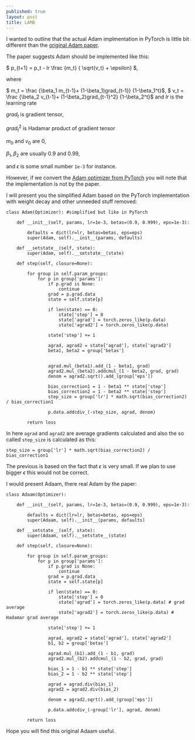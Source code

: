 ```yaml
---
published: true
layout: post
title: LAMB
---
```


I wanted to outline that the actual Adam implmentation in PyTorch is little bit different than the [original Adam paper](https://arxiv.org/abs/1412.6980).

The paper suggests Adam should be implemented like this:

$ p_{t+1} = p_t - lr \frac {m_t} { \sqrt{v_t} + \epsilon} $,

where

$ m_t = \frac {\beta_1 m_{t-1}+ (1-\beta_1)grad_{t-1}} {1-\beta_1^t}$, 
$ v_t = \frac {\beta_2 v_{t-1}+ (1-\beta_2)grad_{t-1}^2} {1-\beta_2^t}$
and $lr$ is the learning rate

$grad_t$ is gradient tensor, 

$grad_t^2$ is Hadamar product of gradient tensor

$m_0$ and $v_0$ are 0,

$\beta_1,\beta_2$ are usually 0.9 and 0.99,

and $\epsilon$ is some small number `1e-3` for instance.

However, if we convert the [Adam optimizer from PyTorch](https://pytorch.org/docs/stable/_modules/torch/optim/adam.html) you will note that the implementation is not by the paper.

I will present you the simplified Adam based on the PyTorch implementation with weight decay and other unneeded stuff removed:

    class Adam(Optimizer): #simplified but like in PyTorch

        def __init__(self, params, lr=1e-3, betas=(0.9, 0.999), eps=1e-3):
            
            defaults = dict(lr=lr, betas=betas, eps=eps)
            super(Adam, self).__init__(params, defaults)

        def __setstate__(self, state):
            super(Adam, self).__setstate__(state)            

        def step(self, closure=None):        
            
            for group in self.param_groups:
                for p in group['params']:
                    if p.grad is None:
                        continue
                    grad = p.grad.data                
                    state = self.state[p]
                    
                    if len(state) == 0:
                        state['step'] = 0                    
                        state['agrad'] = torch.zeros_like(p.data)                    
                        state['agrad2'] = torch.zeros_like(p.data)
                        
                    state['step'] += 1    

                    agrad, agrad2 = state['agrad'], state['agrad2']                
                    beta1, beta2 = group['betas']            

                
                    agrad.mul_(beta1).add_(1 - beta1, grad)
                    agrad2.mul_(beta2).addcmul_(1 - beta2, grad, grad)
                    denom = agrad2.sqrt().add_(group['eps'])

                    bias_correction1 = 1 - beta1 ** state['step']
                    bias_correction2 = 1 - beta2 ** state['step']
                    step_size = group['lr'] * math.sqrt(bias_correction2) / bias_correction1

                    p.data.addcdiv_(-step_size, agrad, denom)

            return loss

In here `agrad` and `agrad2` are average gradients calculated and also the so called `step_size` is calculated as this:

    step_size = group['lr'] * math.sqrt(bias_correction2) / bias_correction1

The previous is based on the fact that $\epsilon$ is very small. If we plan to use bigger $\epsilon$ this would not be correct. 

I would present Adaam, there real Adam by the paper:

    class Adaam(Optimizer):

        def __init__(self, params, lr=1e-3, betas=(0.9, 0.999), eps=1e-3):
            
            defaults = dict(lr=lr, betas=betas, eps=eps)
            super(Adaam, self).__init__(params, defaults)

        def __setstate__(self, state):
            super(Adaam, self).__setstate__(state)

        def step(self, closure=None):        
            
            for group in self.param_groups:
                for p in group['params']:                
                    if p.grad is None:
                        continue                    
                    grad = p.grad.data                
                    state = self.state[p] 
                    
                    if len(state) == 0:
                        state['step'] = 0                    
                        state['agrad'] = torch.zeros_like(p.data) # grad average                
                        state['agrad2'] = torch.zeros_like(p.data) # Hadamar grad average
                        
                    state['step'] += 1
                    
                    agrad, agrad2 = state['agrad'], state['agrad2'] 
                    b1, b2 = group['betas']
                    
                    agrad.mul_(b1).add_(1 - b1, grad)
                    agrad2.mul_(b2).addcmul_(1 - b2, grad, grad) 

                    bias_1 = 1 - b1 ** state['step']
                    bias_2 = 1 - b2 ** state['step'] 
                    
                    agrad = agrad.div(bias_1)
                    agrad2 = agrad2.div(bias_2)
                    
                    denom = agrad2.sqrt().add_(group['eps'])
                
                    p.data.addcdiv_(-group['lr'], agrad, denom)

            return loss

Hope you will find this original Adaam useful.







